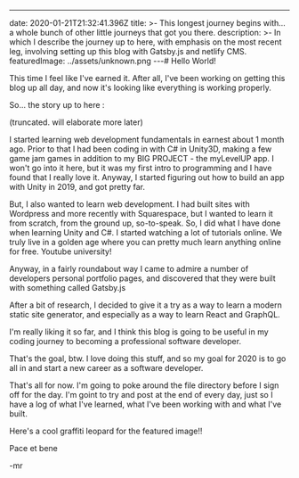 ---

date: 2020-01-21T21:32:41.396Z
title: >-
This longest journey begins with... a whole bunch of other little journeys
that got you there.
description: >-
In which I describe the journey up to here, with emphasis on the most recent
leg, involving setting up this blog with Gatsby.js and netlify CMS.
featuredImage: ../assets/unknown.png
---# Hello World!

This time I feel like I've earned it. After all, I've been working on getting this blog up all day, and now it's looking like everything is working properly.

So... the story up to here :

(truncated. will elaborate more later)

I started learning web development fundamentals in earnest about 1 month ago. Prior to that I had been coding in with C# in Unity3D, making a few game jam games in addition to my BIG PROJECT - the myLevelUP app. I won't go into it here, but it was my first intro to programming and I have found that I really love it. Anyway, I started figuring out how to build an app with Unity in 2019, and got pretty far.

But, I also wanted to learn web development. I had built sites with Wordpress and more recently with Squarespace, but I wanted to learn it from scratch, from the ground up, so-to-speak. So, I did what I have done when learning Unity and C#. I started watching a lot of tutorials online. We truly live in a golden age where you can pretty much learn anything online for free. Youtube university!

Anyway, in a fairly roundabout way I came to admire a number of developers personal portfolio pages, and discovered that they were built with something called Gatsby.js

After a bit of research, I decided to give it a try as a way to learn a modern static site generator, and especially as a way to learn React and GraphQL.

I'm really liking it so far, and I think this blog is going to be useful in my coding journey to becoming a professional software developer.

That's the goal, btw. I love doing this stuff, and so my goal for 2020 is to go all in and start a new career as a software developer.

That's all for now. I'm going to poke around the file directory before I sign off for the day. I'm goint to try and post at the end of every day, just so I have a log of what I've learned, what I've been working with and what I've built.

Here's a cool graffiti leopard for the featured image!!

Pace et bene

\-mr
